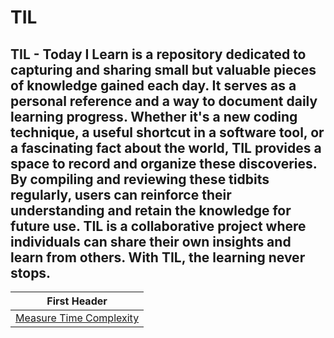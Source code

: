 # TIL
## TIL - Today I Learn is a repository dedicated to capturing and sharing small but valuable pieces of knowledge gained each day. It serves as a personal reference and a way to document daily learning progress. Whether it's a new coding technique, a useful shortcut in a software tool, or a fascinating fact about the world, TIL provides a space to record and organize these discoveries. By compiling and reviewing these tidbits regularly, users can reinforce their understanding and retain the knowledge for future use. TIL is a collaborative project where individuals can share their own insights and learn from others. With TIL, the learning never stops.
| First Header  |
| ------------- |
| [Measure Time Complexity](./Measure%20Time%20Complexity/Source.cpp) |

